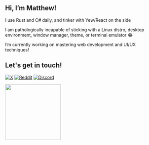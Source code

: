 [x]: https://x.com/mabla0531
[reddit]: https://www.reddit.com/user/mblan180131/
[discord]: https://discordapp.com/users/1080161855521181828

## Hi, I’m Matthew!

I use Rust and C# daily, and tinker with Yew/React on the side 

I am pathologically incapable of sticking with a Linux distro, desktop environment, window manager, theme, or terminal emulator 😂

I’m currently working on mastering web development and UI/UX techniques!

## Let's get in touch!

[![X](https://img.shields.io/badge/X-%23000000.svg?style=for-the-badge&logo=X&logoColor=white)][x]
[![Reddit](https://img.shields.io/badge/Reddit-FF4500?style=for-the-badge&logo=reddit&logoColor=white)][reddit]
[![Discord](https://img.shields.io/badge/Discord-%235865F2.svg?style=for-the-badge&logo=discord&logoColor=white)][discord]


<img height="180em" src="https://github-readme-stats.vercel.app/api/top-langs/?username=mabla0531&show_icons=true&hide_border=true&layout=compact&langs_count=8"/>
